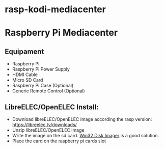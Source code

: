 # rasp-kodi-mediacenter
Raspberry Pi Mediacenter 
===========

Equipament
---------------------------
* Raspberry Pi
* Raspberry Pi Power Supply
* HDMI Cable
* Micro SD Card
* Raspberry Pi Case (Optional)
* Generic Remote Control (Optional)

LibreELEC/OpenELEC Install:
---------------------------

* Download libreELEC/OpenELEC image according the rasp version: https://libreelec.tv/downloads/
* Unzip libreELEC/OpenELEC image
* Write the image on the sd card. [Win32 Disk Imager](https://sourceforge.net/projects/win32diskimager/) is a good solution. 
* Place the card on the raspberry pi cards slot

